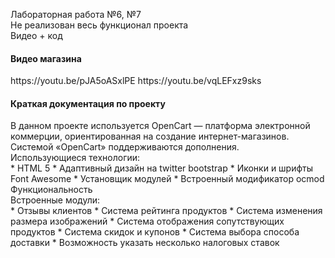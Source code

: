 Лабораторная работа №6, №7<br>
Не реализован весь функционал проекта<br>
Видео + код  <br>

<h4>Видео магазина</h4>
https://youtu.be/pJA5oASxlPE
https://youtu.be/vqLEFxz9sks

<h4>Краткая документация по проекту</h4>
В данном проекте используется OpenCart — платформа электронной коммерции, ориентированная на создание интернет-магазинов. Системой «OpenCart» поддерживаются дополнения.
<br>
Использующиеся технологии: <br>
* HTML 5
* Адаптивный дизайн на twitter bootstrap
* Иконки и шрифты Font Awesome
* Установщик модулей
* Встроенный модификатор ocmod
<br>
Функциональность
<br>
Встроенные модули:<br>
* Отзывы клиентов
* Cистема рейтинга продуктов
* Cистема изменения размера изображений
* Cистема отображения сопутствующих продуктов
* Cистема скидок и купонов
* Cистема выбора способа доставки
* Возможность указать несколько налоговых ставок